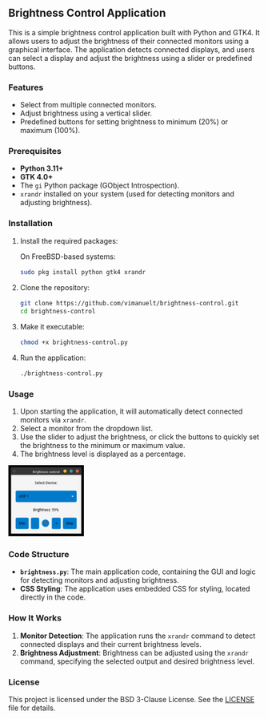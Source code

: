 ## Brightness Control Application

This is a simple brightness control application built with Python and GTK4. It allows users to adjust the brightness of their connected monitors using a graphical interface. The application detects connected displays, and users can select a display and adjust the brightness using a slider or predefined buttons.

### Features
- Select from multiple connected monitors.
- Adjust brightness using a vertical slider.
- Predefined buttons for setting brightness to minimum (20%) or maximum (100%).

### Prerequisites
- **Python 3.11+**
- **GTK 4.0+**
- The `gi` Python package (GObject Introspection).
- `xrandr` installed on your system (used for detecting monitors and adjusting brightness).

### Installation

1. Install the required packages:

   On FreeBSD-based systems:
   ```bash
   sudo pkg install python gtk4 xrandr 
   ```

2. Clone the repository:
   ```bash
   git clone https://github.com/vimanuelt/brightness-control.git
   cd brightness-control
   ```
3. Make it executable:
   ```bash
   chmod +x brightness-control.py
   ```

4. Run the application:
   ```bash
   ./brightness-control.py
   ```

### Usage
1. Upon starting the application, it will automatically detect connected monitors via `xrandr`.
2. Select a monitor from the dropdown list.
3. Use the slider to adjust the brightness, or click the buttons to quickly set the brightness to the minimum or maximum value.
4. The brightness level is displayed as a percentage.

<img src='./img/brightness-control.png' width=30%>

### Code Structure
- **`brightness.py`**: The main application code, containing the GUI and logic for detecting monitors and adjusting brightness.
- **CSS Styling**: The application uses embedded CSS for styling, located directly in the code.

### How It Works
1. **Monitor Detection**: The application runs the `xrandr` command to detect connected displays and their current brightness levels.
2. **Brightness Adjustment**: Brightness can be adjusted using the `xrandr` command, specifying the selected output and desired brightness level.

### License
This project is licensed under the BSD 3-Clause License. See the [LICENSE](LICENSE) file for details.

